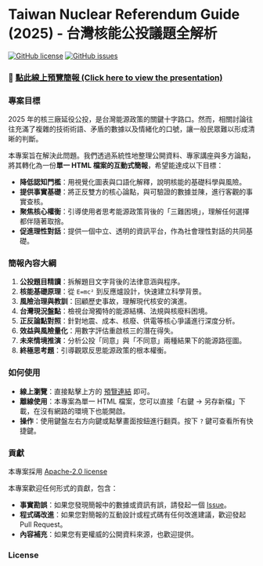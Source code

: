 # Taiwan Nuclear Referendum Guide (2025) - 台灣核能公投議題全解析

[![GitHub license](https://img.shields.io/badge/license-MIT-blue.svg)](https://github.com/thc1006/taiwan-nuclear-referendum-guide/blob/main/LICENSE)
[![GitHub issues](https://img.shields.io/github/issues/thc1006/taiwan-nuclear-referendum-guide)](https://github.com/thc1006/taiwan-nuclear-referendum-guide/issues)

### 🚀 [點此線上預覽簡報 (Click here to view the presentation)](https://thc1006.github.io/taiwan-nuclear-referendum-guide/)

### 專案目標

2025 年的核三廠延役公投，是台灣能源政策的關鍵十字路口。然而，相關討論往往充滿了複雜的技術術語、矛盾的數據以及情緒化的口號，讓一般民眾難以形成清晰的判斷。

本專案旨在解決此問題。我們透過系統性地整理公開資料、專家講座與多方論點，將其轉化為一份**單一 HTML 檔案的互動式簡報**，希望能達成以下目標：

* **降低認知門檻**：用視覺化圖表與口語化解釋，說明核能的基礎科學與風險。
* **提供事實基礎**：將正反雙方的核心論點，與可驗證的數據並陳，進行客觀的事實查核。
* **聚焦核心權衡**：引導使用者思考能源政策背後的「三難困境」，理解任何選擇都伴隨著取捨。
* **促進理性對話**：提供一個中立、透明的資訊平台，作為社會理性對話的共同基礎。

### 簡報內容大綱

1.  **公投題目精讀**：拆解題目文字背後的法律意涵與程序。
2.  **核能基礎原理**：從 `E=mc²` 到反應爐設計，快速建立科學背景。
3.  **風險治理與教訓**：回顧歷史事故，理解現代核安的演進。
4.  **台灣現況盤點**：檢視台灣獨特的能源結構、法規與核廢料困境。
5.  **正反論點對照**：針對地震、成本、核廢、供電等核心爭議進行深度分析。
6.  **效益與風險量化**：用數字評估重啟核三的潛在得失。
7.  **未來情境推演**：分析公投「同意」與「不同意」兩種結果下的能源路徑圖。
8.  **終極思考題**：引導觀眾反思能源政策的根本權衡。

### 如何使用

* **線上瀏覽**：直接點擊上方的 [預覽連結](https://thc1006.github.io/taiwan-nuclear-referendum-guide/) 即可。
* **離線使用**：本專案為單一 HTML 檔案，您可以直接「右鍵 -> 另存新檔」下載，在沒有網路的環境下也能開啟。
* **操作**：使用鍵盤左右方向鍵或點擊畫面按鈕進行翻頁。按下 `?` 鍵可查看所有快捷鍵。

### 貢獻

本專案採用 [Apache-2.0 license](https://github.com/thc1006/taiwan-nuclear-referendum-guide?tab=Apache-2.0-1-ov-file#Apache-2.0-1-ov-file)

本專案歡迎任何形式的貢獻，包含：

* **事實勘誤**：如果您發現簡報中的數據或資訊有誤，請發起一個 [Issue](https://github.com/thc1006/taiwan-nuclear-referendum-guide/issues)。
* **程式碼改進**：如果您對簡報的互動設計或程式碼有任何改進建議，歡迎發起 Pull Request。
* **內容補充**：如果您有更權威的公開資料來源，也歡迎提供。

### License
